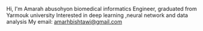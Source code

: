 Hi, I'm Amarah abusohyon 
biomedical informatics Engineer, graduated from Yarmouk university
Interested in deep learning ,neural network and data analysis
My email: amarhbishtawi@gmail.com



